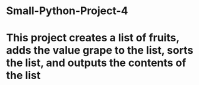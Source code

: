 # Small-Python-Project-4
# This project creates a list of fruits, adds the value grape to the list, sorts the list, and outputs the contents of the list
